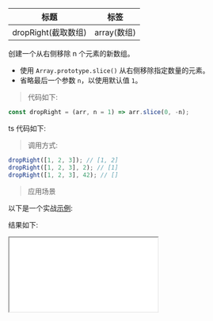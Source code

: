 | 标题                | 标签        |
| ------------------- | ----------- |
| dropRight(截取数组) | array(数组) |

创建一个从右侧移除 n 个元素的新数组。

- 使用 `Array.prototype.slice()` 从右侧移除指定数量的元素。
- 省略最后一个参数 `n`，以使用默认值 `1`。

> 代码如下:

```js
const dropRight = (arr, n = 1) => arr.slice(0, -n);
```

ts 代码如下:

<div class="code-editor" data-url="codes/javascript/ts/drop-right.ts" data-language="typescript"></div>

> 调用方式:

```js
dropRight([1, 2, 3]); // [1, 2]
dropRight([1, 2, 3], 2); // [1]
dropRight([1, 2, 3], 42); // []
```

> 应用场景

以下是一个实战<a href="codes/javascript/html/drop-right.html" target="_blank" rel="noopener noreferrer">示例</a>:

<div class="code-editor" data-url="codes/javascript/html/drop-right.html" data-language="html"></div>

结果如下:

<iframe src="codes/javascript/html/drop-right.html"></iframe>
